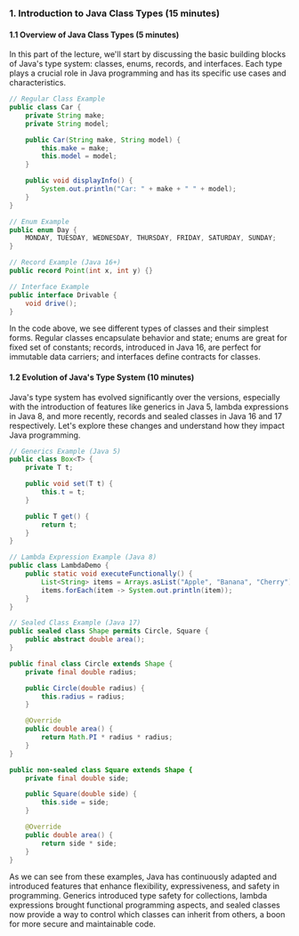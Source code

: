 ### 1. **Introduction to Java Class Types** (15 minutes)

#### 1.1 **Overview of Java Class Types** (5 minutes)
In this part of the lecture, we'll start by discussing the basic building blocks of Java's type system: classes, enums, records, and interfaces. Each type plays a crucial role in Java programming and has its specific use cases and characteristics.

```java
// Regular Class Example
public class Car {
    private String make;
    private String model;

    public Car(String make, String model) {
        this.make = make;
        this.model = model;
    }

    public void displayInfo() {
        System.out.println("Car: " + make + " " + model);
    }
}

// Enum Example
public enum Day {
    MONDAY, TUESDAY, WEDNESDAY, THURSDAY, FRIDAY, SATURDAY, SUNDAY;
}

// Record Example (Java 16+)
public record Point(int x, int y) {}

// Interface Example
public interface Drivable {
    void drive();
}
```

In the code above, we see different types of classes and their simplest forms. Regular classes encapsulate behavior and state; enums are great for fixed set of constants; records, introduced in Java 16, are perfect for immutable data carriers; and interfaces define contracts for classes.

#### 1.2 **Evolution of Java's Type System** (10 minutes)
Java's type system has evolved significantly over the versions, especially with the introduction of features like generics in Java 5, lambda expressions in Java 8, and more recently, records and sealed classes in Java 16 and 17 respectively. Let's explore these changes and understand how they impact Java programming.

```java
// Generics Example (Java 5)
public class Box<T> {
    private T t;

    public void set(T t) {
        this.t = t;
    }

    public T get() {
        return t;
    }
}

// Lambda Expression Example (Java 8)
public class LambdaDemo {
    public static void executeFunctionally() {
        List<String> items = Arrays.asList("Apple", "Banana", "Cherry");
        items.forEach(item -> System.out.println(item));
    }
}

// Sealed Class Example (Java 17)
public sealed class Shape permits Circle, Square {
    public abstract double area();
}

public final class Circle extends Shape {
    private final double radius;

    public Circle(double radius) {
        this.radius = radius;
    }

    @Override
    public double area() {
        return Math.PI * radius * radius;
    }
}

public non-sealed class Square extends Shape {
    private final double side;

    public Square(double side) {
        this.side = side;
    }

    @Override
    public double area() {
        return side * side;
    }
}
```

As we can see from these examples, Java has continuously adapted and introduced features that enhance flexibility, expressiveness, and safety in programming. Generics introduced type safety for collections, lambda expressions brought functional programming aspects, and sealed classes now provide a way to control which classes can inherit from others, a boon for more secure and maintainable code.